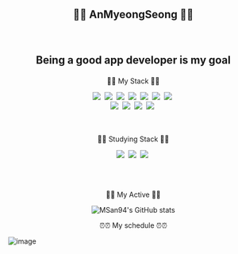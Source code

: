  ## <p align="center">👏👏 AnMyeongSeong 👏👏</p> <br> <p align="center" style="font-size=5dp">Being a good app developer is my goal</p>




<p align="center"> 📝📝 My Stack 📝📝</p>
<div align="center">
    <img src="https://img.shields.io/badge/kotlin-ee0000?style=flat-square&logo=kotlin&logoColor=white"/>&nbsp;
    <img src="https://img.shields.io/badge/java-8b0000?style=flat-square&logo=java&logoColor=white"/>&nbsp;
    <img src="https://img.shields.io/badge/MySql-b8860b?style=flat-square&logo=Mysql&logoColor=white"/></a>&nbsp;
    <img src="https://img.shields.io/badge/PostgreSQL-cd853f?style=flat-square&logo=PostgreSQL&logoColor=white"/></a>&nbsp;
    <img src="https://img.shields.io/badge/Oracle-191970?style=flat-square&logo=Oracle&logoColor=white"/></a>&nbsp;
    <img src="https://img.shields.io/badge/Jira-41691e?style=flat-square&logo=Jira&logoColor=white"/></a>&nbsp;
    <img src="https://img.shields.io/badge/Android-3ddc84?style=flat-square&logo=Android&logoColor=white"/></a>&nbsp;
</div>
<div align="center">
    <img src="https://img.shields.io/badge/Spring-6db33f?style=flat-square&logo=Spring&logoColor=white"/>&nbsp;
    <img src="https://img.shields.io/badge/JS-F7DF1E?style=flat-square&logo=kotlin&logoColor=white"/>&nbsp;
    <img src="https://img.shields.io/badge/GitHub-181717?style=flat-square&logo=GitHub&logoColor=white"/>&nbsp;
    <img src="https://img.shields.io/badge/jQuery-0769AD?style=flat-square&logo=jQuery&logoColor=white"/>&nbsp;
</div>
<br><br>
<p align="center"> 📝📝 Studying Stack 📝📝</p>

<div align="center">
    <img src="https://img.shields.io/badge/kotlin-ee0000?style=flat-square&logo=kotlin&logoColor=white"/>&nbsp;
    <img src="https://img.shields.io/badge/CentoOs-262577?style=flat-square&logo=CentoOs&logoColor=white"/>&nbsp;
    <img src="https://img.shields.io/badge/Json-000000?style=flat-square&logo=Json&logoColor=white"/>&nbsp;
</div>

<br><br>
<p align="center"> 🎠🎠 My Active 🎠🎠</p>

<div align="center">
    
![MSan94's GitHub stats](https://github-readme-stats.vercel.app/api?username=MSan94&show_icons=true&theme=radical)

</div>

<p align="center"> ⏰⏰ My schedule ⏰⏰</p>

![image](https://user-images.githubusercontent.com/81352078/116332811-6952b000-a80d-11eb-8a1c-4dd6ea200478.png)

